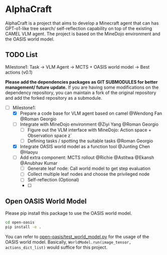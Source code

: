 # AlphaCraft
AlphaCraft is a project that aims to develop a Minecraft agent that can has GPT-o1-like tree search/ self-reflection capability on top of the existing CAMEL VLM agent. The project is based on the MineDojo environment and the OASIS world model.


## TODO List

Milestone1: Task -> VLM Agent -> MCTS + OASIS world model -> Best actions (v0.1)

**Please add the dependencies packages as GIT SUBMODULES for better management/ future update.**
If you are having some modifications on the dependency repository, you can maintain a fork of the original repository and add the forked repository as a submodule. 

- [ ]  Milestone1:
    - [x]  Prepare a code base for VLM agent based on camel  @Wendong Fan @Roman Georgio
    - [ ]  Integrate with MineDojo environment @Ziyi Yang @Roman Georgio
        - [ ]  Figure out the VLM interface with MineDojo: Action space + Observation space z`
        - [ ]  Defining tasks / spotting the suitable tasks @Roman Georgio
    - [x]  Integrate OASIS world model as a function tool @Junting Chen @Haoyu
    - [ ]  Add extra component: MCTS rollout @Richie @Astitwa @Ekansh @Anubhav Kumar
        - [ ]  Generate leaf node: Call world model to get step evaluation
        - [ ]  Collect multiple leaf nodes and choose the privileged node
        - [ ]  Self-reflection (Optional)
        - [ ]  


## Open OASIS World Model
Please pip install this package to use the OASIS world model. 
```bash
cd open-oasis
pip install -e .
``` 

You can refer to [open-oasis/test_world_model.py](open-oasis/test_world_model.py) for the usage of the OASIS world model. Basically, `WorldModel.run(image_tensor, actions_dict_list)` would suffice for this project.